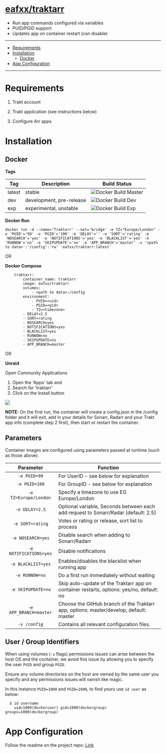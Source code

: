 # [eafxx/traktarr](https://hub.docker.com/r/eafxx/traktarr)

- Run app commands configured via variables
- PUID/PGID support
- Updates app on container restart (can disable)

---

- [Requirements](#requirements)
- [Installation](#installation)
	- [Docker](#docker)
- [App Configuration](#app-configuration)

---


# Requirements

1. Trakt account

2. Trakt application (see instructions below)

3. Configure Arr apps

# Installation

## Docker

**Tags**

| Tag      | Description                          | Build Status                                                                                                | 
| ---------|--------------------------------------|-------------------------------------------------------------------------------------------------------------|
| latest | stable                 | ![Docker Build Master](https://github.com/elmerfdz/docker-traktarr/workflows/Docker%20Build%20Master/badge.svg)  | 
| dev | development, pre-release      | ![Docker Build Dev](https://github.com/elmerfdz/docker-traktarr/workflows/Docker%20Build%20Dev/badge.svg)     |
| exp | experimental, unstable        | ![Docker Build Exp](https://github.com/elmerfdz/docker-traktarr/workflows/Docker%20Build%20Exp/badge.svg)   | 

**Docker Run**

```
docker run -d --name='Traktarr' --net='bridge' -e TZ="Europe/London" -e 'PUID'='99' -e 'PGID'='100' -e 'DELAY'='' -e 'SORT'='rating' -e 'NOSEARCH'='yes' -e 'NOTIFICATIONS'='yes' -e 'BLACKLIST'='yes' -e 'RUNNOW'='no' -e 'SKIPUPDATE'='no' -e 'APP_BRANCH'='master' -v '<path to data>':'/config':'rw' 'eafxx/traktarr:latest'

```
OR

**Docker Compose**

```
    traktarr:
        container_name: traktarr
        image: eafxx/traktarr
        volumes:
            - <path to data>:/config
        environment:
            - PUID=<uid>
            - PGID=<gid>        
            - TZ=<timezone>
	    - DELAY=2.5	    
	    - SORT=rating
	    - NOSEARCH=yes
	    - NOTIFICATIONS=yes
	    - BLACKLIST=yes
	    - RUNNOW=no
	    - SKIPUPDATE=no
	    - APP_BRANCH=master      
```

OR 

**Unraid**

   Open Community Applications

1. Open the 'Apps' tab and
2. Search for 'traktarr'
3. Click on the Install button

![](https://i.imgur.com/QXV2pTO.png)



**NOTE:** On the first run, the container will create a config.json in the /config folder and it will exit, add in your details for Sonarr, Radarr and your Trakt app info (complete step 2 first), then start or restart the container.

## Parameters

Container images are configured using parameters passed at runtime (such as those above). 

| Parameter | Function |
| :----: | --- |
| `-e PUID=99` | For UserID - see below for explanation |
| `-e PGID=100` | For GroupID - see below for explanation |
| `-e TZ=Europe/London` | Specify a timezone to use EG Europe/London |
| `-e DELAY=2.5` | Optional variable, Seconds between each add request to Sonarr/Radar [default: 2.5] |
| `-e SORT=rating` | Votes or rating or release, sort list to process |
| `-e NOSEARCH=yes` | Disable search when adding to Sonarr/Radarr|
| `-e NOTIFICATIONS=yes` | Disable notifications |
| `-e BLACKLIST=yes` | Enables/disables the blacklist when running app |
| `-e RUNNOW=no` | Do a first run immediately without waiting |
| `-e SKIPUPDATE=no` | Skip auto-update of the Traktarr app on container restarts, options: yes/no, default: no |
| `-e APP_BRANCH=master` | Choose the GitHub branch of the Traktarr app, options: master/develop, default: master |
| `-v /config` | Contains all relevant configuration files. |

## User / Group Identifiers

When using volumes (`-v` flags) permissions issues can arise between the host OS and the container, we avoid this issue by allowing you to specify the user `PUID` and group `PGID`.

Ensure any volume directories on the host are owned by the same user you specify and any permissions issues will vanish like magic.

In this instance `PUID=1000` and `PGID=1000`, to find yours use `id user` as below:

```
  $ id username
    uid=1000(dockeruser) gid=1000(dockergroup) groups=1000(dockergroup)
```

# App Configuration

Follow the readme on the project  repo: [Link](https://github.com/l3uddz/traktarr#2-create-a-trakt-application)
